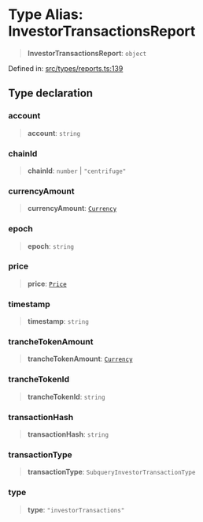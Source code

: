 # Type Alias: InvestorTransactionsReport

> **InvestorTransactionsReport**: `object`

Defined in: [src/types/reports.ts:139](https://github.com/centrifuge/centrifuge-sdk/blob/35076f925246b8dbb28e12a5beeb6327f126023f/src/types/reports.ts#L139)

## Type declaration

### account

> **account**: `string`

### chainId

> **chainId**: `number` \| `"centrifuge"`

### currencyAmount

> **currencyAmount**: [`Currency`](../classes/Currency.md)

### epoch

> **epoch**: `string`

### price

> **price**: [`Price`](../classes/Price.md)

### timestamp

> **timestamp**: `string`

### trancheTokenAmount

> **trancheTokenAmount**: [`Currency`](../classes/Currency.md)

### trancheTokenId

> **trancheTokenId**: `string`

### transactionHash

> **transactionHash**: `string`

### transactionType

> **transactionType**: `SubqueryInvestorTransactionType`

### type

> **type**: `"investorTransactions"`
